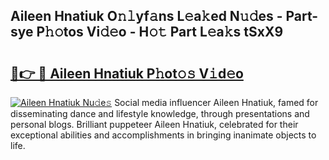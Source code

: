 ## Aileen Hnatiuk O𝚗𝚕yf𝚊ns L𝚎a𝚔ed N𝚞𝚍es - Part-sye P𝚑𝚘tos Vi𝚍𝚎o - H𝚘𝚝 Part L𝚎a𝚔s tSxX9

# <h2><a href="http://kf4kz3v.oniu.top/?m=Aileen+Hnatiuk">🔗👉 🔴 Aileen Hnatiuk P𝚑ot𝚘𝚜 V𝚒d𝚎o</a></h2>

[![Aileen Hnatiuk Nu𝚍e𝚜](https://i.imgur.com/0qMVB7G.gif)](http://kf4kz3v.oniu.top/?m=Aileen+Hnatiuk)
Social media influencer Aileen Hnatiuk, famed for disseminating dance and lifestyle knowledge, through presentations and personal blogs. Brilliant puppeteer Aileen Hnatiuk, celebrated for their exceptional abilities and accomplishments in bringing inanimate objects to life.  
